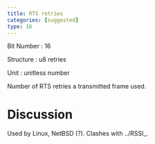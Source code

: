 ```yaml
---
title: RTS retries
categories: [suggested]
type: 16
---
```

Bit Number
: 16

Structure
: u8 retries

Unit
: unitless number

Number of RTS retries a transmitted frame used.

Discussion
==========

Used by Linux, NetBSD (?). Clashes with ../RSSI\_.
